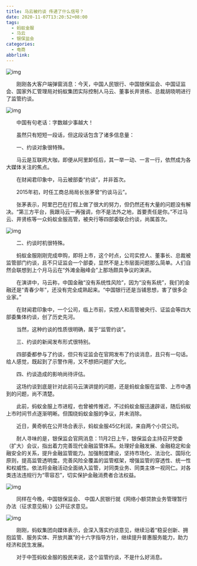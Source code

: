 ```yaml
---
title: 马云被约谈 传递了什么信号？
date: 2020-11-07T13:20:52+08:00
tags:
  - 蚂蚁金服
  - 马云
  - 银保监会
categories:
  - 电商
abbrlink:
---
```


![img](https://cdn.jsdelivr.net/gh/yakeing/Documentation@main/Hexo/images/4ecf-kcieyvz7519575.png)

　　刚刚各大客户端弹窗消息：今天，中国人民银行、中国银保监会、中国证监会、国家外汇管理局对蚂蚁集团实际控制人马云、董事长井贤栋、总裁胡晓明进行了监管约谈。

![img](https://cdn.jsdelivr.net/gh/yakeing/Documentation@main/Hexo/images/4ecf-kcieyvz7519575.png)

　　中国有句老话：字数越少事越大！

　　虽然只有短短一段话，但这段话包含了诸多信息量：

　　一、约谈对象很特殊。

　　马云是互联网大咖，即便从阿里卸任后，其一举一动、一言一行，依然成为各大媒体关注的焦点。

　　在财闻君印象中，马云被部委“约谈”，并非首次。

　　2015年初，时任工商总局局长张茅曾“约谈马云”。

　　张茅表示，阿里巴巴在打假上做了很大的努力，但仍然还有大量的问题没有解决。“第三方平台，我跟马云一再强调，你不是法外之地，首要责任是你。”不过马云、井贤栋等一众蚂蚁金服高管，被央行等四部委联合约谈，尚属首次。

![img](https://cdn.jsdelivr.net/gh/yakeing/Documentation@main/Hexo/images/3d8f-kcieyvz7519655.png)

　　二、约谈时机很特殊。

　　蚂蚁金服刚刚完成申购，即将上市，这个时点，公司实控人、董事长、总裁被监管部门约谈，且不只证监会一个部委，显然不是上市层面问题那么简单。人们自然会联想到上个月马云在“外滩金融峰会”上那场颇具争议的演讲。

　　在演讲中，马云称，中国金融“没有系统性风险”，因为“没有系统”，我们的金融还是“青春少年”，还没有完全成熟起来。“中国银行还是当铺思想，害了很多企业家。”

　　在财闻君印象中，一个公司，临上市前，实控人和高管被央行、证监会等四大部委集体约谈，创了历史先河。

　　当然，这种约谈的性质很明确，属于“监管约谈”。

　　三、约谈的新闻发布形式很特别。

　　四部委都参与了约谈，但只有证监会在官网发布了约谈消息，且只有一句话。给人感觉，既起到了示警作用，又不想把问题扩大化。

　　四、约谈造成的影响尚待评估。

　　这场约谈到底是针对此前马云演讲提的问题，还是蚂蚁金服在监管、上市中遇到的问题，尚不清楚。

　　此前，蚂蚁金服上市进程，也曾被传推迟，不过蚂蚁金服迅速辟谣，随后蚂蚁上市时间节点逐渐明晰。但围绕蚂蚁金服的争议，并未消除。

　　近日，黄奇帆在公开场合表示，蚂蚁金服45亿利润，来自两个小贷公司。

　　耐人寻味的是，银保监会官网消息：11月2日上午，银保监会主持召开党委（扩大）会议，指出着力完善现代金融监管体系。处理好金融发展、金融稳定和金融安全的关系，提升金融监管能力。加强制度建设，坚持市场化、法治化、国际化原则，提高监管透明度。完善风险全覆盖的监管框架，增强监管的穿透性、统一性和权威性。依法将金融活动全面纳入监管，对同类业务、同类主体一视同仁。对各类违法违规行为“零容忍”，切实保护金融消费者合法权益。

![img](https://cdn.jsdelivr.net/gh/yakeing/Documentation@main/Hexo/images/0ff5-kcieyvz7519709.png)

　　同样在今晚，中国银保监会、 中国人民银行就《网络小额贷款业务管理暂行办法（征求意见稿）》公开征求意见。

![img](https://cdn.jsdelivr.net/gh/yakeing/Documentation@main/Hexo/images/bd27-kcieyvz7519741.png)

　　刚刚，蚂蚁集团向媒体表示，会深入落实约谈意见，继续沿着“稳妥创新、拥抱监管、服务实体、开放共赢”的十六字指导方针，继续提升普惠服务能力，助力经济和民生发展。

　　对于中签蚂蚁金服的股民来说，这个监管约谈，不是什么好消息。